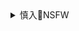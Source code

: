 <details><summary>慎入🔞NSFW</summary>

Not Safe For Work
![](https://upload.wikimedia.org/wikipedia/commons/thumb/d/d3/Biohazard_Symbol_Specification.png/210px-Biohazard_Symbol_Specification.png)

<details><summary><b>风险自理Use At Your Own Risk🈲</summary>

### 章鱼画家
@wozhuiqiuminzhu

`20年4月24`

`EWWCKgZU8AAP9oC (2048×1536)`<br>
![](https://pbs.twimg.com/media/EWWCKgZU8AAP9oC?format=jpg&name=orig)

`EV9DzruU8AA1qe1 (2048×1536)`<br>
![](https://pbs.twimg.com/media/EV9DzruU8AA1qe1?format=jpg&name=orig)

`EVtdKpNVAAQH1w5 (2048×1536)`<br>
![](https://pbs.twimg.com/media/EVtdKpNVAAQH1w5?format=jpg&name=orig)

`EU4JxAPUwAAJ1md (2048×1536)`<br>
![](https://pbs.twimg.com/media/EU4JxAPUwAAJ1md?format=jpg&name=orig)

`EU1J_oHU4AERDBk (2048×1536)`<br>
![](https://pbs.twimg.com/media/EU1J_oHU4AERDBk?format=jpg&name=orig)

`ESkaJc2U0AAmFau (2048×1489)`<br>
![](https://pbs.twimg.com/media/ESkaJc2U0AAmFau?format=jpg&name=orig)

`EUF5VoYUMAEchNa (2048×1536)`<br>
![](https://pbs.twimg.com/media/EUF5VoYUMAEchNa?format=jpg&name=orig)

`ER3BH8AUwAEvNbv (2048×1520)`<br>
![](https://pbs.twimg.com/media/ER3BH8AUwAEvNbv?format=jpg&name=orig)

`ENgP4FqUwAY30S_ (2048×1293)`<br>
![](https://pbs.twimg.com/media/ENgP4FqUwAY30S_?format=jpg&name=orig)

`EM2eMskUcAE2e02 (2048×1536)`<br>
![](https://pbs.twimg.com/media/EM2eMskUcAE2e02?format=jpg&name=orig)

`EF3o-1aXkAkmMRL (2048×1536)`<br>
![](https://pbs.twimg.com/media/EF3o-1aXkAkmMRL?format=jpg&name=orig)

`D93Pfk9UIAIN3Jg (2048×1536)`<br>
![](https://pbs.twimg.com/media/D93Pfk9UIAIN3Jg?format=jpg&name=orig)

`D8Sn_x9U0AArJ6z (2048×1536)`<br>
![](https://pbs.twimg.com/media/D8Sn_x9U0AArJ6z?format=jpg&name=orig)

`D8Nssf_V4AYabLp (2048×1536)`<br>
![](https://pbs.twimg.com/media/D8Nssf_V4AYabLp?format=jpg&name=orig)

`19年6月4`

</details>
</details>

